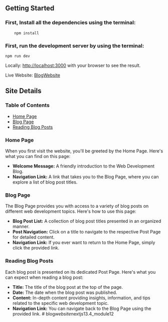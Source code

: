 ## Getting Started

### First, Install all the dependencies using the terminal:

```
    npm install
```

### First, run the development server by using the terminal:

```
npm run dev
```

Locally: [http://localhost:3000](http://localhost:3000) with your browser to see the result.

Live Website: [BlogWebsite](https://blog-website-nextjs13.vercel.app)

## Site Details

### Table of Contents

- [Home Page](#home-page)
- [Blog Page](#blog-page)
- [Reading Blog Posts](#reading-blog-posts)

### Home Page

When you first visit the website, you'll be greeted by the Home Page. Here's what you can find on this page:

- **Welcome Message:** A friendly introduction to the Web Development Blog.
- **Navigation Link:** A link that takes you to the Blog Page, where you can explore a list of blog post titles.

### Blog Page

The Blog Page provides you with access to a variety of blog posts on different web development topics. Here's how to use this page:

- **Blog Post List:** A collection of blog post titles presented in an organized manner.
- **Post Navigation:** Click on a title to navigate to the respective Post Page for detailed content.
- **Navigation Link:** If you ever want to return to the Home Page, simply click the provided link.

### Reading Blog Posts

Each blog post is presented on its dedicated Post Page. Here's what you can expect when reading a blog post:

- **Title:** The title of the blog post at the top of the page.
- **Date:** The date when the blog post was published.
- **Content:** In-depth content providing insights, information, and tips related to the specific web development topic.
- **Navigation Link:** You can navigate back to the Blog Page using the provided link.
#   b l o g _ w e b s i t e _ n e x t j s 1 3 . 4 _ m o d u l e 1 2  
 